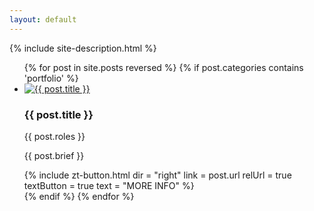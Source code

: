 ```yaml
---
layout: default
---
```

{% include site-description.html %}
<ul class="project-list" id="work">
	{% for post in site.posts reversed %}
	{% if post.categories contains 'portfolio' %}
	<li class="project-preview" id="{{ post.ID }}">
		<a href="{{ post.url }}" class="img-wrapper {% if post.photo-img %}img-wrapper--photo-img{% endif %}" style="background-color: {{post.color}}">
			<img src="{{ post.img | prepend: site.github.url }}" alt="{{ post.title }}">
		</a>
		<div class="info">
			<h3>{{ post.title }}</h3>
			<p class="roles">{{ post.roles }}</p>
			<p class="brief">{{ post.brief }}</p>
			{%
				include zt-button.html
				dir = "right"
				link = post.url
				relUrl = true
				textButton = true
				text = "MORE INFO"
			%}
		</div>
	</li>
	{% endif %}
	{% endfor %}
</ul>